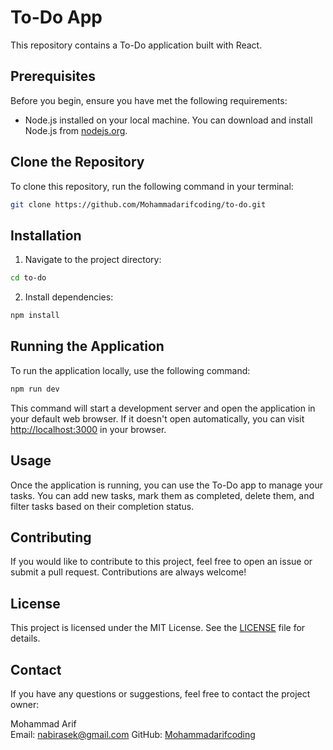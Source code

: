 # To-Do App

This repository contains a To-Do application built with React.

## Prerequisites

Before you begin, ensure you have met the following requirements:
- Node.js installed on your local machine. You can download and install Node.js from [nodejs.org](https://nodejs.org/).

## Clone the Repository

To clone this repository, run the following command in your terminal:

```bash
git clone https://github.com/Mohammadarifcoding/to-do.git
```

## Installation

1. Navigate to the project directory:

```bash
cd to-do
```


2. Install dependencies:

```bash
npm install
```


## Running the Application

To run the application locally, use the following command:

```bash
npm run dev
```


This command will start a development server and open the application in your default web browser. If it doesn't open automatically, you can visit [http://localhost:3000](http://localhost:3000) in your browser.

## Usage

Once the application is running, you can use the To-Do app to manage your tasks. You can add new tasks, mark them as completed, delete them, and filter tasks based on their completion status.

## Contributing

If you would like to contribute to this project, feel free to open an issue or submit a pull request. Contributions are always welcome!

## License

This project is licensed under the MIT License. See the [LICENSE](LICENSE) file for details.

## Contact

If you have any questions or suggestions, feel free to contact the project owner:

Mohammad Arif  
Email: nabirasek@gmail.com
GitHub: [Mohammadarifcoding](https://github.com/Mohammadarifcoding)








